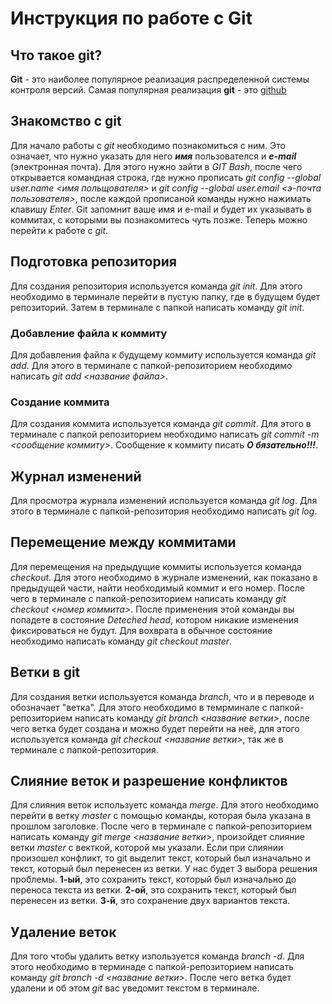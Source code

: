 # Инструкция по работе с Git

## Что такое git?
**Git** - это наиболее популярное реализация распределенной системы контроля версий. Самая популярная реализация **git** - это [github](https://github.com/)

## Знакомство с git
Для начало работы с *git* необходимо познакомиться с ним. Это означает, что нужно указать для него ***имя*** пользователся и ***e-mail*** (электронная почта). Для этого нужно зайти в *GIT Bash*, после чего открывается командная строка, где нужно прописать *git config --global user.name <имя польщователя>* и *git config --global user.email <э-почта пользователя>*, после каждой прописаной команды нужно нажимать клавишу *Enter*. Git запомнит ваше имя и e-mail и будет их указывать в коммитах, с которыми вы познакомитесь чуть позже. Теперь можно перейти к работе с *git*.

## Подготовка репозитория
Для создания репозитория используется команда *git init*. Для этого необходимо в терминале перейти в пустую папку, где в будущем будет репозиторий. Затем в терминале с папкой написать команду *git init*.

### Добавление файла к коммиту
Для добавления файла к будущему коммиту используется команда *git add*. Для этого в терминале с папкой-репозиторием необходимо написать *git add <название файла>*.

### Создание коммита
Для создания коммита используется команда *git commit*. Для этого в терминале с папкой репозиторием необходимо написать *git commit -m <сообщение коммиту>*. Сообщение к коммиту писать ***О    бязательно!!!***.

## Журнал изменений
Для просмотра журнала изменений используется команда *git log*. Для этого в терминале с папкой-репозитория необходимо написать *git log*.

## Перемещение между коммитами
Для перемещения на предыдущие коммиты используется команда *checkout*. Для этого необходимо в журнале изменений, как показано в предыдущей части, найти необходимый коммит и его номер. После чего в терминале с папкой-репозиторием написать команду *git checkout <номер коммита>*. После применения этой команды вы попадете в состояние *Deteched head*, котором никакие изменения фиксироваться не будут. Для вохврата в обычное состояние необходимо написать команду *git checkout master*.

## Ветки в git
Для создания ветки используется команда *branch*, что и в переводе и обозначает "ветка". Для этого необходимо в темрминале с папкой-репозиторием написать команду *git branch <название ветки>*, после чего ветка будет создана и можно будет перейти на неё, для этого используется команда *git checkout <название ветки>*, так же в терминале с папкой-репозитория.

## Слияние веток и разрешение конфликтов
Для слияния веток используетс команда *merge*. Для этого необходимо перейти в ветку *master* с помощью команды, которая была указана в прошлом заголовке. После чего в терминале с папкой-репозиторием написать команду *git merge <название ветки>*, произойдет слияние ветки *master* с векткой, которой мы указали. Если при слиянии произошел конфликт, то git выделит текст, который был изначально и текст, который был перенесен из ветки. У нас будет 3 выбора решения проблемы. **1-ый**, это сохранить текст, который был изначально до переноса текста из ветки. **2-ой**, это сохранить текст, который был перенесен из ветки. **3-й**, это сохранение двух вариантов текста.

## Удаление веток
Для того чтобы удалить ветку изпользуется команда *branch -d*. Для этого необходимо в терминаде с папкой-репозиторием написать команду *git branch -d <название ветки>*. После чего ветка будет удалени и об этом *git* вас уведомит текстом в терминале.
